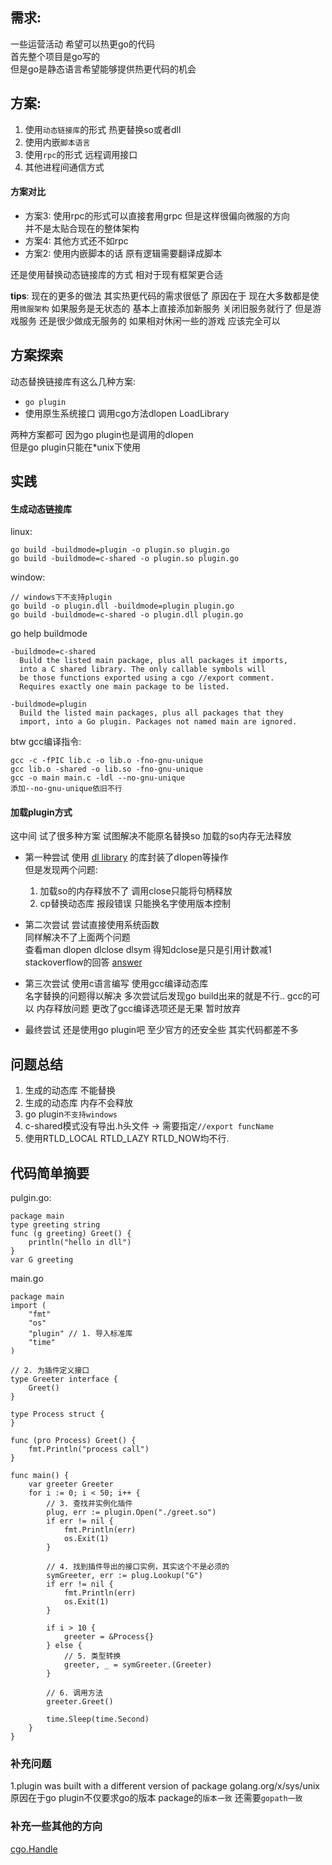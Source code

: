 ## 需求:
一些运营活动 希望可以热更go的代码  
首先整个项目是go写的   
但是go是静态语言希望能够提供热更代码的机会  

## 方案:
1. 使用`动态链接库`的形式 热更替换so或者dll
2. 使用内嵌`脚本语言`
3. 使用`rpc`的形式 远程调用接口
4. 其他进程间通信方式

#### 方案对比
- 方案3: 使用rpc的形式可以直接套用grpc 但是这样很偏向微服的方向  
并不是太贴合现在的整体架构
- 方案4: 其他方式还不如rpc
- 方案2: 使用内嵌脚本的话 原有逻辑需要翻译成脚本  

还是使用替换动态链接库的方式 相对于现有框架更合适

**tips**: 现在的更多的做法 其实热更代码的需求很低了 
原因在于 现在大多数都是使用`微服架构` 如果服务是无状态的 基本上直接添加新服务 关闭旧服务就行了
但是游戏服务 还是很少做成无服务的 如果相对休闲一些的游戏 应该完全可以

## 方案探索
动态替换链接库有这么几种方案:
- `go plugin`
- 使用原生系统接口 调用cgo方法dlopen LoadLibrary

两种方案都可 因为go plugin也是调用的dlopen  
但是go plugin只能在*unix下使用

## 实践
#### 生成动态链接库
linux:
```
go build -buildmode=plugin -o plugin.so plugin.go
go build -buildmode=c-shared -o plugin.so plugin.go
```
window:
```
// windows下不支持plugin
go build -o plugin.dll -buildmode=plugin plugin.go
go build -buildmode=c-shared -o plugin.dll plugin.go
```
go help buildmode
```
-buildmode=c-shared
  Build the listed main package, plus all packages it imports,
  into a C shared library. The only callable symbols will
  be those functions exported using a cgo //export comment.
  Requires exactly one main package to be listed.

-buildmode=plugin
  Build the listed main packages, plus all packages that they
  import, into a Go plugin. Packages not named main are ignored.
```

btw gcc编译指令:
```
gcc -c -fPIC lib.c -o lib.o -fno-gnu-unique
gcc lib.o -shared -o lib.so -fno-gnu-unique
gcc -o main main.c -ldl --no-gnu-unique
添加--no-gnu-unique依旧不行
```

#### 加载plugin方式
这中间 试了很多种方案 试图解决不能原名替换so 加载的so内存无法释放
- 第一种尝试 使用 [dl library](github.com/rainycape/dl) 的库封装了dlopen等操作  
  但是发现两个问题:  
  1. 加载so的内存释放不了 调用close只能将句柄释放
  2. cp替换动态库 报段错误 只能换名字使用版本控制

- 第二次尝试 尝试直接使用系统函数  
  同样解决不了上面两个问题  
  查看man dlopen dlclose dlsym 得知dclose是只是引用计数减1  
  stackoverflow的回答 [answer](https://stackoverflow.com/questions/24467404/dlclose-doesnt-really-unload-shared-object-no-matter-how-many-times-it-is-call)

- 第三次尝试 使用c语言编写 使用gcc编译动态库  
  名字替换的问题得以解决  多次尝试后发现go build出来的就是不行.. gcc的可以
  内存释放问题 更改了gcc编译选项还是无果 暂时放弃
- 最终尝试 还是使用go plugin吧 至少官方的还安全些 其实代码都差不多
  
## 问题总结
1. 生成的动态库 不能替换
2. 生成的动态库 内存不会释放
3. go plugin`不支持windows`
4. c-shared模式没有导出.h头文件 -> 需要指定`//export funcName`
5. 使用RTLD_LOCAL RTLD_LAZY RTLD_NOW均不行.

## 代码简单摘要
pulgin.go:
```
package main
type greeting string
func (g greeting) Greet() {
	println("hello in dll")
}
var G greeting
```

main.go
```
package main
import (
	"fmt"
	"os"
	"plugin" // 1. 导入标准库
	"time"
)

// 2. 为插件定义接口
type Greeter interface {
	Greet()
}

type Process struct {
}

func (pro Process) Greet() {
	fmt.Println("process call")
}

func main() {
	var greeter Greeter
	for i := 0; i < 50; i++ {
		// 3. 查找并实例化插件
		plug, err := plugin.Open("./greet.so")
		if err != nil {
			fmt.Println(err)
			os.Exit(1)
		}

		// 4. 找到插件导出的接口实例，其实这个不是必须的
		symGreeter, err := plug.Lookup("G")
		if err != nil {
			fmt.Println(err)
			os.Exit(1)
		}

		if i > 10 {
			greeter = &Process{}
		} else {
			// 5. 类型转换
			greeter, _ = symGreeter.(Greeter)
		}

		// 6. 调用方法
		greeter.Greet()

		time.Sleep(time.Second)
	}
}
```

### 补充问题
1.plugin was built with a different version of package golang.org/x/sys/unix  
  原因在于go plugin不仅要求go的版本 package的`版本一致` 还需要`gopath一致`

### 补充一些其他的方向
[cgo.Handle](https://gocn.vip/topics/12493)
